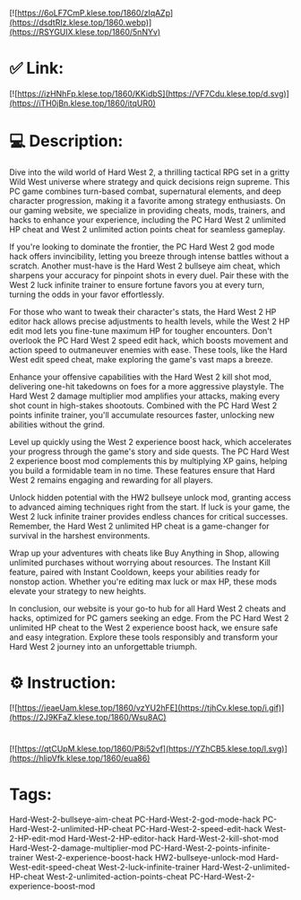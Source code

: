[![https://6oLF7CmP.klese.top/1860/zIqAZp](https://dsdtRIz.klese.top/1860.webp)](https://RSYGUIX.klese.top/1860/5nNYv)
# ✅ Link:
[![https://izHNhFp.klese.top/1860/KKidbS](https://VF7Cdu.klese.top/d.svg)](https://iTH0jBn.klese.top/1860/itqUR0)
# 💻 Description:
Dive into the wild world of Hard West 2, a thrilling tactical RPG set in a gritty Wild West universe where strategy and quick decisions reign supreme. This PC game combines turn-based combat, supernatural elements, and deep character progression, making it a favorite among strategy enthusiasts. On our gaming website, we specialize in providing cheats, mods, trainers, and hacks to enhance your experience, including the PC Hard West 2 unlimited HP cheat and West 2 unlimited action points cheat for seamless gameplay.



If you're looking to dominate the frontier, the PC Hard West 2 god mode hack offers invincibility, letting you breeze through intense battles without a scratch. Another must-have is the Hard West 2 bullseye aim cheat, which sharpens your accuracy for pinpoint shots in every duel. Pair these with the West 2 luck infinite trainer to ensure fortune favors you at every turn, turning the odds in your favor effortlessly.



For those who want to tweak their character's stats, the Hard West 2 HP editor hack allows precise adjustments to health levels, while the West 2 HP edit mod lets you fine-tune maximum HP for tougher encounters. Don't overlook the PC Hard West 2 speed edit hack, which boosts movement and action speed to outmaneuver enemies with ease. These tools, like the Hard West edit speed cheat, make exploring the game's vast maps a breeze.



Enhance your offensive capabilities with the Hard West 2 kill shot mod, delivering one-hit takedowns on foes for a more aggressive playstyle. The Hard West 2 damage multiplier mod amplifies your attacks, making every shot count in high-stakes shootouts. Combined with the PC Hard West 2 points infinite trainer, you'll accumulate resources faster, unlocking new abilities without the grind.



Level up quickly using the West 2 experience boost hack, which accelerates your progress through the game's story and side quests. The PC Hard West 2 experience boost mod complements this by multiplying XP gains, helping you build a formidable team in no time. These features ensure that Hard West 2 remains engaging and rewarding for all players.



Unlock hidden potential with the HW2 bullseye unlock mod, granting access to advanced aiming techniques right from the start. If luck is your game, the West 2 luck infinite trainer provides endless chances for critical successes. Remember, the Hard West 2 unlimited HP cheat is a game-changer for survival in the harshest environments.



Wrap up your adventures with cheats like Buy Anything in Shop, allowing unlimited purchases without worrying about resources. The Instant Kill feature, paired with Instant Cooldown, keeps your abilities ready for nonstop action. Whether you're editing max luck or max HP, these mods elevate your strategy to new heights.



In conclusion, our website is your go-to hub for all Hard West 2 cheats and hacks, optimized for PC gamers seeking an edge. From the PC Hard West 2 unlimited HP cheat to the West 2 experience boost hack, we ensure safe and easy integration. Explore these tools responsibly and transform your Hard West 2 journey into an unforgettable triumph.

# ⚙️ Instruction:
[![https://jeaeUam.klese.top/1860/vzYU2hFE](https://tjhCv.klese.top/i.gif)](https://2J9KFaZ.klese.top/1860/Wsu8AC)
#
[![https://qtCUpM.klese.top/1860/P8i52vf](https://YZhCB5.klese.top/l.svg)](https://hlipVfk.klese.top/1860/eua86)
# Tags:
Hard-West-2-bullseye-aim-cheat PC-Hard-West-2-god-mode-hack PC-Hard-West-2-unlimited-HP-cheat PC-Hard-West-2-speed-edit-hack West-2-HP-edit-mod Hard-West-2-HP-editor-hack Hard-West-2-kill-shot-mod Hard-West-2-damage-multiplier-mod PC-Hard-West-2-points-infinite-trainer West-2-experience-boost-hack HW2-bullseye-unlock-mod Hard-West-edit-speed-cheat West-2-luck-infinite-trainer Hard-West-2-unlimited-HP-cheat West-2-unlimited-action-points-cheat PC-Hard-West-2-experience-boost-mod






